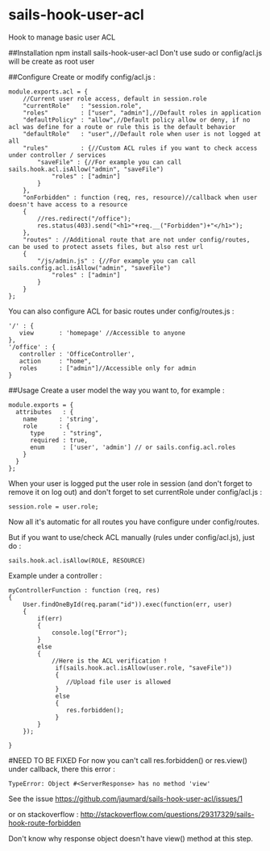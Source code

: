 # sails-hook-user-acl
Hook to manage basic user ACL

##Installation
    npm install sails-hook-user-acl
Don't use sudo or config/acl.js will be create as root user 

##Configure
Create or modify config/acl.js : 

    module.exports.acl = {
        //Current user role access, default in session.role
        "currentRole"   : "session.role",
        "roles"         : ["user", "admin"],//Default roles in application
        "defaultPolicy" : "allow",//Default policy allow or deny, if no acl was define for a route or rule this is the default behavior
        "defaultRole"   : "user",//Default role when user is not logged at all
        "rules"         : {//Custom ACL rules if you want to check access under controller / services
            "saveFile" : {//For example you can call sails.hook.acl.isAllow("admin", "saveFile")
                "roles" : ["admin"]
            }
        },
        "onForbidden" : function (req, res, resource)//callback when user doesn't have access to a resource
        {
            //res.redirect("/office");
            res.status(403).send("<h1>"+req.__("Forbidden")+"</h1>");
        },
        "routes" : //Additional route that are not under config/routes, can be used to protect assets files, but also rest url
        {
            "/js/admin.js" : {//For example you can call sails.config.acl.isAllow("admin", "saveFile")
                "roles" : ["admin"]
            }
        }
    };
You can also configure ACL for basic routes under config/routes.js : 


    '/' : {
       view       : 'homepage' //Accessible to anyone
    },
    '/office' : {
       controller : 'OfficeController',
       action     : "home",
       roles      : ["admin"]//Accessible only for admin
    }
    
##Usage
Create a user model the way you want to, for example : 
    
    module.exports = {
      attributes   : {
        name      : 'string',
        role      : {
          type     : "string",
          required : true,
          enum     : ['user', 'admin'] // or sails.config.acl.roles
        }
      }
    };
    
When your user is logged put the user role in session (and don't forget to remove it on log out) and don't forget to set currentRole under config/acl.js : 

    session.role = user.role;

Now all it's automatic for all routes you have configure under config/routes.

But if you want to use/check ACL manually (rules under config/acl.js), just do : 

    sails.hook.acl.isAllow(ROLE, RESOURCE)
Example under a controller : 

    myControllerFunction : function (req, res)
    {
        User.findOneById(req.param("id")).exec(function(err, user)
        {
            if(err)
            {
                console.log("Error");
            }
            else
            {   
                //Here is the ACL verification !
                 if(sails.hook.acl.isAllow(user.role, "saveFile"))
                 {
                    //Upload file user is allowed
                 }
                 else
                 {
                    res.forbidden();
                 }
            }
        });
       
    }

#NEED TO BE FIXED
For now you can't call res.forbidden() or res.view() under callback, there this error : 

    TypeError: Object #<ServerResponse> has no method 'view'
See the issue https://github.com/jaumard/sails-hook-user-acl/issues/1

or on stackoverflow : http://stackoverflow.com/questions/29317329/sails-hook-route-forbidden

Don't know why response object doesn't have view() method at this step.
